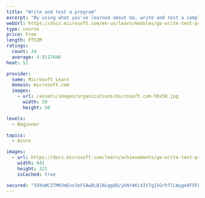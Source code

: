 ```yaml
---
title: "Write and test a program"
excerpt: "By using what you've learned about Go, write and test a complete program."
webUrl: https://docs.microsoft.com/en-us/learn/modules/go-write-test-program/
type: course
price: Free
length: PT53M
ratings:
  count: 34
  average: 4.9117646
heat: 51

provider:
  name: Microsoft Learn
  domain: microsoft.com
  images:
    - url: /assets/images/organizations/microsoft.com-50x50.jpg
      width: 50
      height: 50

levels:
  - Beginner

topics:
  - Azure

images:
  - url: https://docs.microsoft.com/learn/achievements/go-write-test-program-social.png
    width: 641
    height: 321
    isCached: true

secured: "59XoWC3TMKVmEno3eFSAwDLBlNiqg88/ykNrAKcXIh7g15GrhflLWyge8F5FL9Fb7LozEWMZ+EAC3R5NLh6XzZuifymQPvmcQBKg17uo4ZDlaFA3xThSV/M6/+e+CmQ8OvvDwVyR0MHzmDCjWaXwwBu1HApvMU0A3WlS+k3rAYZN0AnlLWiKH5xfz/s0i/akOvxQslzg7IO6x4VNEVhcEJ7XmyUHIYqHth4LiYhkgxGDZYnixpuXw5o8poUMpLQo6A3RMIZAmzK3hDRVid0WmIl2H0wictfuGZTUX46gRxY0kwe/kipJYL01Kcjkz2oeSpQovAAYNZKJ8E8SphbutQEICN+osU713cbmZ1yUPMjSR8BamNT1TZ6xbGuZMw64tchWntjJgcPBI/jUuUKmXZwYJicGIP0Dclfs9iRl8ko=;BHA4NnWl8DQ99EfgQSGGzQ=="
---
```


